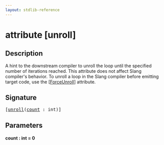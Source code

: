 ```yaml
---
layout: stdlib-reference
---
```


# attribute [unroll]

## Description

A hint to the downstream compiler to unroll the loop until the specified number of iterations reached.
This attribute does not affect Slang compiler's behavior.
To unroll a loop in the Slang compiler before emitting target code, use the <span class='code'>[<a href="forceunroll-05.md">ForceUnroll</a>]</span> attribute.


## Signature

<pre>
[<a href="unroll.md">unroll</a>(<a href="unroll.md#decl-count" class="code_param">count</a> : <span class="code_keyword">int</span>)]
</pre>

## Parameters

####  <a id="decl-count"></a>count  : int = 0


<script>
// Fix .md links to .html when on ReadTheDocs
if (window.location.hostname.includes('readthedocs') || 
    window.location.hostname.includes('rtfd.io')) {
  document.addEventListener('DOMContentLoaded', function() {
    const links = document.querySelectorAll('a');
    links.forEach(link => {
      if (link.getAttribute('href') && link.getAttribute('href').endsWith('.md')) {
        link.href = link.href.replace(/\.md($|#|\?)/, '.html$1');
      }
    });
  });
}
</script>

